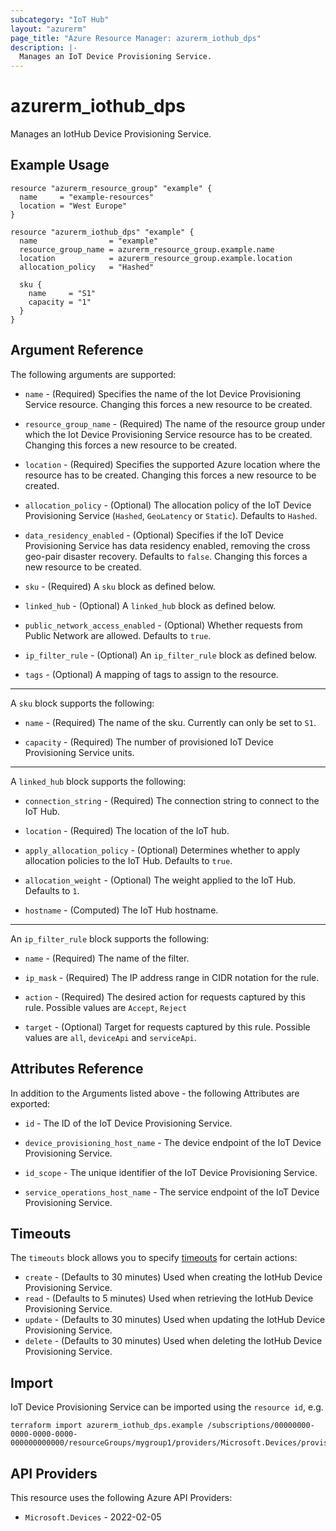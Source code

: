 ```yaml
---
subcategory: "IoT Hub"
layout: "azurerm"
page_title: "Azure Resource Manager: azurerm_iothub_dps"
description: |-
  Manages an IoT Device Provisioning Service.
---
```


# azurerm_iothub_dps

Manages an IotHub Device Provisioning Service.

## Example Usage

```hcl
resource "azurerm_resource_group" "example" {
  name     = "example-resources"
  location = "West Europe"
}

resource "azurerm_iothub_dps" "example" {
  name                = "example"
  resource_group_name = azurerm_resource_group.example.name
  location            = azurerm_resource_group.example.location
  allocation_policy   = "Hashed"

  sku {
    name     = "S1"
    capacity = "1"
  }
}
```

## Argument Reference

The following arguments are supported:

* `name` - (Required) Specifies the name of the Iot Device Provisioning Service resource. Changing this forces a new resource to be created.

* `resource_group_name` - (Required) The name of the resource group under which the Iot Device Provisioning Service resource has to be created. Changing this forces a new resource to be created.

* `location` - (Required) Specifies the supported Azure location where the resource has to be created. Changing this forces a new resource to be created.

* `allocation_policy` - (Optional) The allocation policy of the IoT Device Provisioning Service (`Hashed`, `GeoLatency` or `Static`). Defaults to `Hashed`.

* `data_residency_enabled` - (Optional) Specifies if the IoT Device Provisioning Service has data residency enabled, removing the cross geo-pair disaster recovery. Defaults to `false`. Changing this forces a new resource to be created.

* `sku` - (Required) A `sku` block as defined below.

* `linked_hub` - (Optional) A `linked_hub` block as defined below.

* `public_network_access_enabled` - (Optional) Whether requests from Public Network are allowed. Defaults to `true`.

* `ip_filter_rule` - (Optional) An `ip_filter_rule` block as defined below.

* `tags` - (Optional) A mapping of tags to assign to the resource.

---

A `sku` block supports the following:

* `name` - (Required) The name of the sku. Currently can only be set to `S1`.

* `capacity` - (Required) The number of provisioned IoT Device Provisioning Service units.

---

A `linked_hub` block supports the following:

* `connection_string` - (Required) The connection string to connect to the IoT Hub.

* `location` - (Required) The location of the IoT hub.

* `apply_allocation_policy` - (Optional) Determines whether to apply allocation policies to the IoT Hub. Defaults to `true`.

* `allocation_weight` - (Optional) The weight applied to the IoT Hub. Defaults to `1`.

* `hostname` - (Computed) The IoT Hub hostname.

---

An `ip_filter_rule` block supports the following:

* `name` - (Required) The name of the filter.

* `ip_mask` - (Required) The IP address range in CIDR notation for the rule.

* `action` - (Required) The desired action for requests captured by this rule. Possible values are `Accept`, `Reject`

* `target` - (Optional) Target for requests captured by this rule. Possible values are `all`, `deviceApi` and `serviceApi`.

## Attributes Reference

In addition to the Arguments listed above - the following Attributes are exported:

* `id` - The ID of the IoT Device Provisioning Service.

* `device_provisioning_host_name` - The device endpoint of the IoT Device Provisioning Service.

* `id_scope` - The unique identifier of the IoT Device Provisioning Service.

* `service_operations_host_name` - The service endpoint of the IoT Device Provisioning Service.

## Timeouts

The `timeouts` block allows you to specify [timeouts](https://developer.hashicorp.com/terraform/language/resources/configure#define-operation-timeouts) for certain actions:

* `create` - (Defaults to 30 minutes) Used when creating the IotHub Device Provisioning Service.
* `read` - (Defaults to 5 minutes) Used when retrieving the IotHub Device Provisioning Service.
* `update` - (Defaults to 30 minutes) Used when updating the IotHub Device Provisioning Service.
* `delete` - (Defaults to 30 minutes) Used when deleting the IotHub Device Provisioning Service.

## Import

IoT Device Provisioning Service can be imported using the `resource id`, e.g.

```shell
terraform import azurerm_iothub_dps.example /subscriptions/00000000-0000-0000-0000-000000000000/resourceGroups/mygroup1/providers/Microsoft.Devices/provisioningServices/example
```

## API Providers
<!-- This section is generated, changes will be overwritten -->
This resource uses the following Azure API Providers:

* `Microsoft.Devices` - 2022-02-05
